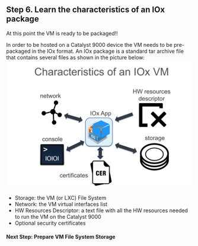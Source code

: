 ## Step 6. Learn the characteristics of an IOx package

At this point the VM is ready to be packaged!!

In order to be hosted on a Catalyst 9000 device the VM needs to be pre-packaged
in the IOx format.
An IOx package is a standard tar archive file that contains several files as
shown in the picture below:
![](assets/images/iox-package.png)

* Storage: the VM (or LXC) File System
* Network: the VM virtual interfaces list
* HW Resources Descriptor: a text file with all the HW resources needed to run
  the VM on the Catalyst 9000
* Optional security certificates  

#### Next Step: Prepare VM File System Storage

